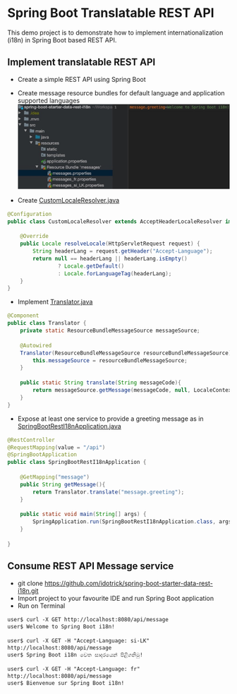 # Spring Boot Translatable REST API

This demo project is to demonstrate how to implement internationalization (i18n) in Spring Boot based REST API.

## Implement translatable REST API
- Create a simple REST API using Spring Boot
- Create message resource bundles for default language and application supported languages
![](src/main/resources/images/img-01.jpeg)

- Create [CustomLocaleResolver.java](src/main/java/com/idotrick/i18n/springrest/CustomLocaleResolver.java)
```java
@Configuration
public class CustomLocaleResolver extends AcceptHeaderLocaleResolver implements WebMvcConfigurer {

    @Override
    public Locale resolveLocale(HttpServletRequest request) {
        String headerLang = request.getHeader("Accept-Language");
        return null == headerLang || headerLang.isEmpty()
                ? Locale.getDefault()
                : Locale.forLanguageTag(headerLang);
    }
}
```
- Implement [Translator.java](src/main/java/com/idotrick/i18n/springrest/Translator.java)
```java
@Component
public class Translator {
    private static ResourceBundleMessageSource messageSource;

    @Autowired
    Translator(ResourceBundleMessageSource resourceBundleMessageSource){
        this.messageSource = resourceBundleMessageSource;
    }

    public static String translate(String messageCode){
        return messageSource.getMessage(messageCode, null, LocaleContextHolder.getLocale());
    }
}
```
- Expose at least one service to provide a greeting message as in
[SpringBootRestI18nApplication.java](src/main/java/com/idotrick/i18n/springrest/SpringBootRestI18nApplication.java)

```java
@RestController
@RequestMapping(value = "/api")
@SpringBootApplication
public class SpringBootRestI18nApplication {

    @GetMapping("message")
    public String getMessage(){
        return Translator.translate("message.greeting");
    }

    public static void main(String[] args) {
        SpringApplication.run(SpringBootRestI18nApplication.class, args);
    }

}
```

## Consume REST API Message service
- git clone https://github.com/idotrick/spring-boot-starter-data-rest-i18n.git
- Import project to your favourite IDE and run Spring Boot application
- Run on Terminal
```
user$ curl -X GET http://localhost:8080/api/message
user$ Welcome to Spring Boot i18n!

user$ curl -X GET -H "Accept-Language: si-LK" http://localhost:8080/api/message
user$ Spring Boot i18n වෙත සාදරයෙන් පිළිගනිමු!

user$ curl -X GET -H "Accept-Language: fr" http://localhost:8080/api/message 
user$ Bienvenue sur Spring Boot i18n!
```
